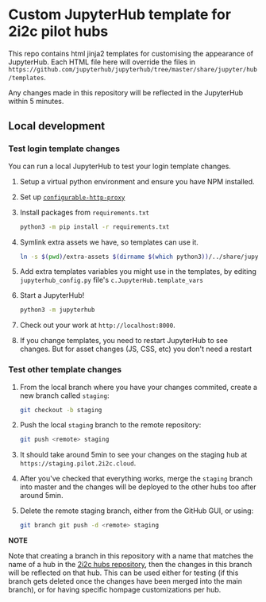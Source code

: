 # Custom JupyterHub template for 2i2c pilot hubs

This repo contains html jinja2 templates for customising the appearance of JupyterHub. Each HTML file here will override the files in `https://github.com/jupyterhub/jupyterhub/tree/master/share/jupyter/hub/templates`.

Any changes made in this repository will be reflected in the JupyterHub within 5 minutes.

## Local development

### Test login template changes

You can run a local JupyterHub to test your login template changes.


1. Setup a virtual python environment and ensure you have NPM installed.

2. Set up [`configurable-http-proxy`](https://github.com/jupyterhub/configurable-http-proxy#install)

3. Install packages from `requirements.txt`

   ```bash
   python3 -m pip install -r requirements.txt
   ```

4. Symlink extra assets we have, so templates can use it.

   ```bash
   ln -s $(pwd)/extra-assets $(dirname $(which python3))/../share/jupyterhub/static
   ```
5. Add extra templates variables you might use in the templates, by editing
   `jupyterhub_config.py` file's `c.JupyterHub.template_vars`

6. Start a JupyterHub!

   ```bash
   python3 -m jupyterhub
   ```

7. Check out your work at `http://localhost:8000`.

8. If you change templates, you need to restart JupyterHub to see changes.
   But for asset changes (JS, CSS, etc) you don't need a restart

### Test other template changes

1. From the local branch where you have your changes commited, create a new branch called `staging`:

   ```bash
   git checkout -b staging
   ```

2. Push the local `staging` branch to the remote repository:

   ```bash
   git push <remote> staging
   ```
3. It should take around 5min to see your changes on the staging hub at `https://staging.pilot.2i2c.cloud`.

4. After you've checked that everything works, merge the `staging` branch into master and the changes
will be deployed to the other hubs too after around 5min.

5. Delete the remote staging branch, either from the GitHub GUI, or using:

   ```bash
   git branch git push -d <remote> staging
   ```

**NOTE**

Note that creating a branch in this repository with a name that matches the name of a hub in the [2i2c hubs repository](https://github.com/2i2c-org/infrastructure/tree/HEAD/config/clusters), then the changes in this branch will be reflected on that hub. This can be used either for testing (if this branch gets deleted once the changes have been merged into the main branch), or for having specific hompage customizations per hub.
